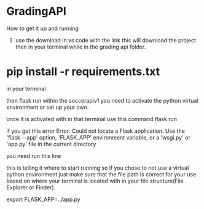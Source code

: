 # GradingAPI

How to get it up and running

1. use the download in vs code with the link
this will download the project then in your terminal while in the grading api folder.


# pip install -r requirements.txt

in your terminal


then flask run within the soccerapiv1 you need to activate the python virtual environment or set up your own.

once it is activated with in that terminal use this command
flask run



if you get this error 
Error: Could not locate a Flask application. Use the 'flask --app' option, 'FLASK_APP' environment variable, or a 'wsgi.py' or 'app.py' file in the current directory

you need run this line

this is telling it where to start running so if you chose to not use a virtual python environment just make sure that the file path is correct for your use based on where your terminal is located with in your file structure(File Explorer or Finder).

export FLASK_APP=../app.py
